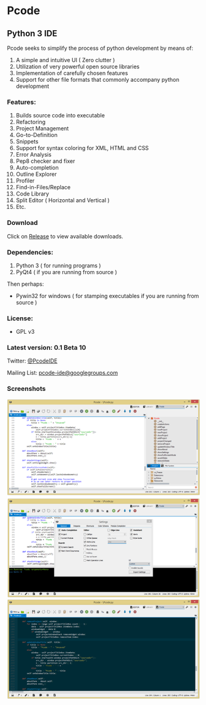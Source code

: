 Pcode
=====

##  Python 3 IDE

Pcode seeks to simplify the process of python development by means of:

1. A simple and intuitive UI ( Zero clutter )
1. Utilization of very powerful open source libraries
1. Implementation of carefully chosen features
1. Support for other file formats that commonly accompany python development

###  Features:
1. Builds source code into executable
1. Refactoring
1. Project Management
1. Go-to-Definition
1. Snippets
1. Support for syntax coloring for XML, HTML and CSS
1. Error Analysis
1. Pep8 checker and fixer
1. Auto-completion
1. Outline Explorer
1. Profiler
1. Find-in-Files/Replace
1. Code Library
1. Split Editor ( Horizontal and Vertical )
1. Etc.

### Download
   Click on [Release](https://github.com/fortharris/Pcode/releases) to view available downloads.

### Dependencies:
1. Python 3 ( for running programs )
1. PyQt4 ( if you are running from source )

Then perhaps:
* Pywin32 for windows ( for stamping executables if you are running from source )

### License:
* GPL v3

### Latest version: 0.1 Beta 10

Twitter: [@PcodeIDE](https://twitter.com/PcodeIDE)

Mailing List: [pcode-ide@googlegroups.com](https://groups.google.com/forum/#!forum/pcode-ide)

### Screenshots
![Alt text](/docs/screens/1.png "1")
![Alt text](/docs/screens/2.png "2")
![Alt text](/docs/screens/3.png "3")
